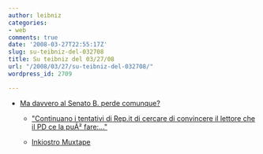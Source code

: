 ```yaml
---
author: leibniz
categories:
- web
comments: true
date: '2008-03-27T22:55:17Z'
slug: su-teibniz-del-032708
title: Su teibniz del 03/27/08
url: "/2008/03/27/su-teibniz-del-032708/"
wordpress_id: 2709

---
```

* [Ma davvero al Senato B. perde comunque? ](https://feeds.feedburner.com/~r/teibniz/~3/259036583/29983200)


  * ["Continuano i tentativi di Rep.it di cercare di convincere il lettore che il PD ce la puÃ² fare:..."](https://feeds.feedburner.com/~r/teibniz/~3/259036584/29982638)


  * [Inkiostro Muxtape](https://feeds.feedburner.com/~r/teibniz/~3/258808792/29960021)


